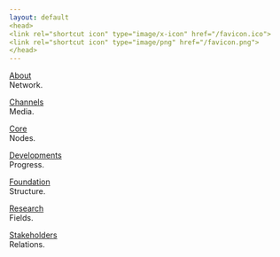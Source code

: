 ```yaml
---
layout: default
<head>
<link rel="shortcut icon" type="image/x-icon" href="/favicon.ico">
<link rel="shortcut icon" type="image/png" href="/favicon.png">
</head>
---
```


[About](/about)
<br>
Network.

[Channels](/channels)
<br>
Media.

[Core](/core)
<br>
Nodes.

[Developments](/developments)
<br>
Progress.

[Foundation](/foundation)
<br>
Structure.

[Research](/research)
<br>
Fields.

[Stakeholders](/stakeholders)
<br>
Relations.





